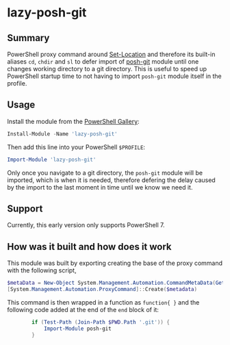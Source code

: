 # lazy-posh-git

## Summary

PowerShell proxy command around [Set-Location](https://docs.microsoft.com/powershell/module/microsoft.powershell.management/set-location) and therefore its built-in aliases `cd`, `chdir` and `sl` to defer import of [posh-git](https://github.com/dahlbyk/posh-git) module until one changes working directory to a git directory. This is useful to speed up PowerShell startup time to not having to import `posh-git` module itself in the profile.

## Usage

Install the module from the [PowerShell Gallery](https://www.powershellgallery.com/packages/lazy-posh-git/):

```powershell
Install-Module -Name 'lazy-posh-git'
```

Then add this line into your PowerShell `$PROFILE`:

```powershell
Import-Module 'lazy-posh-git'
```

Only once you navigate to a git directory, the `posh-git` module will be imported, which is when it is needed, therefore defering the delay caused by the import to the last moment in time until we know we need it.

## Support

Currently, this early version only supports PowerShell 7.

## How was it built and how does it work

This module was built by exporting creating the base of the proxy command with the following script, 

```powershell
$metaData = New-Object System.Management.Automation.CommandMetaData(Get-Command Set-Location)
[System.Management.Automation.ProxyCommand]::Create($metadata)
```

This command is then wrapped in a function as `function{ }` and the following code added at the end of the `end` block of it:

```powershell
        if (Test-Path (Join-Path $PWD.Path '.git')) {
            Import-Module posh-git
        }
```

